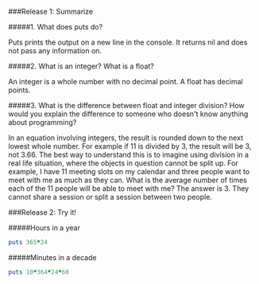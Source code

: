 ###Release 1: Summarize

#####1. What does puts do?

Puts prints the output on a new line in the console. It returns nil and does not pass any information on.

#####2. What is an integer? What is a float?

An integer is a whole number with no decimal point. A float has decimal points.

#####3. What is the difference between float and integer division? How would you explain the difference to someone who doesn't know anything about programming?

In an equation involving integers, the result is rounded down to the next lowest whole number. For example if 11 is divided by 3, the result will be 3, not 3.66. The best way to understand this is to imagine using division in a real life situation, where the objects in question cannot be split up. For example, I have 11 meeting slots on my calendar and three people want to meet with me as much as they can. What is the average number of times each of the 11 people will be able to meet with me? The answer is 3. They cannot share a session or split a session between two people.

###Release 2: Try it!

#####Hours in a year

```ruby
puts 365*24
```

#####Minutes in a decade

```ruby
puts 10*364*24*60
```